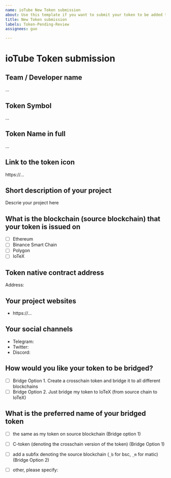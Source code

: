 ```yaml
---
name: ioTube New Token submission
about: Use this template if you want to submit your token to be added to ioTube
title: New Token submission
labels: Token-Pending-Review
assignees: guo

---
```

# ioTube Token submission

<!--
## Introduction

ioTube is a two-way, multi-asset, cross-chain protocol bridging IoTeX 
to other blockchains such as Ethereum, Binance Smart Chain, Polygon, and others. 
Anyone can submit their token to be added to ioTube: if you deployed a token 
on IoTeX, you can make your dApp cross-chain and reach the audience of other 
popular chains. Likewise, if you have deployed your token on Ethereum or any 
blockchain other than IoTeX, thanks to ioTube you can extend your dApp to the 
IoTeX ecosystem, taking advantage of the 5-second tx confirmations, ultra-low fees,
and access other unique IoTeX features like real-world IoT data oracles, etc..

## Guidelines for tokens
We will only take into consideration projects that 

- does not represent any type of cryptocurrency "scam" e.g. project counterfeit and others.
- shows clear signs of activity: either traffic on the network, activity on GitHub, or community buzz.

In addition:
- Only tokens from Ethereum, Binance Smart Chain or Polygon can be bridged to IoTeX at the moment.
- Bridging IoTeX tokens to other blockchains will be available in the future.
- The token icon should be small, square, but high resolution, ideally a vector/svg.
- Make sure your website includes a detailed explanation of project and the token contract address.
- No Profanity in token name, token description, etc.

Please fill the data below for us to review your submission and reach out to you 
for more information.
-->

## Team / Developer name
...

## Token Symbol
...

## Token Name in full
...

## Link to the token icon
https://...

## Short description of your project
Descrie your project here

## What is the blockchain (source blockchain) that your token is issued on

* [ ] Ethereum  
* [ ] Binance Smart Chain
* [ ] Polygon
* [ ] IoTeX

## Token native contract address

Address:

## Your project websites

- https://...

## Your social channels

- Telegram:
- Twitter:
- Discord:
    
## How would you like your token to be bridged?
<!--
There are two options below. 
Option 1 is preferred if your token is supported by other bridges yet. Examples are MCN, CIOTX, iMAGIC
Option 2 is for tokens that are only need a single bridge between one blockchain and IoTeX. Examples are USDT, USDC, BUSD, etc.
-->

* [ ] Bridge Option 1. Create a crosschain token and bridge it to all different blockchains 
* [ ] Bridge Option 2. Just bridge my token to IoTeX (from source chain to IoTeX)

## What is the preferred name of your bridged token

* [ ] the same as my token on source blockchain (Bridge option 1)
* [ ] C-token (denoting the crosschain version of the token) (Bridge Option 1)
* [ ] add a subfix denoting the source blockchain (```_b``` for bsc, ```_m``` for matic) (Bridge Option 2)
* [ ] other, please specify:

